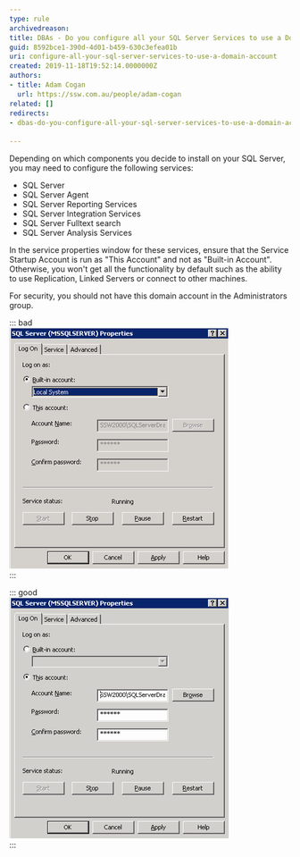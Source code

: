 ```yaml
---
type: rule
archivedreason: 
title: ​DBAs - Do you configure all your SQL Server Services to use a Domain Account rather than a local service account?
guid: 8592bce1-390d-4d01-b459-630c3efea01b
uri: configure-all-your-sql-server-services-to-use-a-domain-account
created: 2019-11-18T19:52:14.0000000Z
authors:
- title: Adam Cogan
  url: https://ssw.com.au/people/adam-cogan
related: []
redirects:
- dbas-do-you-configure-all-your-sql-server-services-to-use-a-domain-account-rather-than-a-local-service-account

---
```


Depending on which components you decide to install on your SQL Server, you may need to configure the following services:

* SQL Server
* SQL Server Agent
* SQL Server Reporting Services
* SQL Server Integration Services
* SQL Server Fulltext search
* SQL Server Analysis Services


In the service properties window for these services, ensure that the Service Startup Account is run as "This Account" and not as "Built-in Account". Otherwise, you won't get all the functionality by default such as the ability to use Replication, Linked Servers or connect to other machines.

For security, you should not have this domain account in the Administrators group.

<!--endintro-->


::: bad  
![Figure: Bad example - This service is using a built-in local service account](/rules/configure-all-your-sql-server-services-to-use-a-domain-account/SQLDatabases_RunAsAccount_Bad.png)  
:::


::: good  
![Figure: Good example - Run as Account should use a domain account rather than a built-in account](/rules/configure-all-your-sql-server-services-to-use-a-domain-account/SQLDatabases_RunAsAccount.png)  
:::

